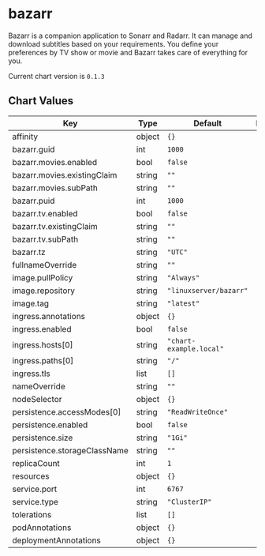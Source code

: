 bazarr
======
Bazarr is a companion application to Sonarr and Radarr. It can manage and download subtitles based on your requirements. You define your preferences by TV show or movie and Bazarr takes care of everything for you.

Current chart version is `0.1.3`





## Chart Values

| Key | Type | Default | Description |
|-----|------|---------|-------------|
| affinity | object | `{}` |  |
| bazarr.guid | int | `1000` |  |
| bazarr.movies.enabled | bool | `false` |  |
| bazarr.movies.existingClaim | string | `""` |  |
| bazarr.movies.subPath | string | `""` |  |
| bazarr.puid | int | `1000` |  |
| bazarr.tv.enabled | bool | `false` |  |
| bazarr.tv.existingClaim | string | `""` |  |
| bazarr.tv.subPath | string | `""` |  |
| bazarr.tz | string | `"UTC"` |  |
| fullnameOverride | string | `""` |  |
| image.pullPolicy | string | `"Always"` |  |
| image.repository | string | `"linuxserver/bazarr"` |  |
| image.tag | string | `"latest"` |  |
| ingress.annotations | object | `{}` |  |
| ingress.enabled | bool | `false` |  |
| ingress.hosts[0] | string | `"chart-example.local"` |  |
| ingress.paths[0] | string | `"/"` |  |
| ingress.tls | list | `[]` |  |
| nameOverride | string | `""` |  |
| nodeSelector | object | `{}` |  |
| persistence.accessModes[0] | string | `"ReadWriteOnce"` |  |
| persistence.enabled | bool | `false` |  |
| persistence.size | string | `"1Gi"` |  |
| persistence.storageClassName | string | `""` |  |
| replicaCount | int | `1` |  |
| resources | object | `{}` |  |
| service.port | int | `6767` |  |
| service.type | string | `"ClusterIP"` |  |
| tolerations | list | `[]` |  |
| podAnnotations | object | `{}` |  |
| deploymentAnnotations | object | `{}` |  |